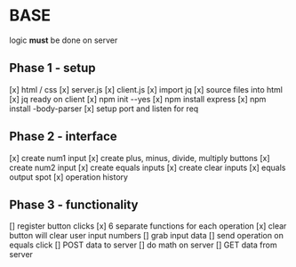 # BASE #
logic **must** be done on server 

## Phase 1 - setup 
[x] html / css
[x] server.js
[x] client.js
[x] import jq
[x] source files into html 
[x] jq ready on client
[x] npm init --yes 
[x] npm install express 
[x] npm install -body-parser
[x] setup port and listen for req

## Phase 2 - interface
[x] create num1 input
[x] create plus, minus, divide, multiply buttons
[x] create num2 input
[x] create equals inputs 
[x] create clear inputs
[x] equals output spot
[x] operation history

## Phase 3 - functionality
[] register button clicks
    [x] 6 separate functions for each operation
    [x] clear button will clear user input numbers
    [] grab input data
    [] send operation on equals click
[] POST data to server
[] do math on server
[] GET data from server